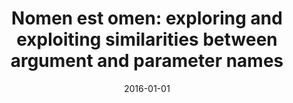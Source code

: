 ---
title: "Nomen est omen: exploring and exploiting similarities between argument and parameter names"
collection: publications
permalink: /publication/2016-01-01-Nomen-est-omen-exploring-and-exploiting-similarities-between-argument-and-parameter-names
date: 2016-01-01
venue: 'In the proceedings of Proceedings of the 38th International Conference on Software Engineering, ICSE 2016, Austin, TX, USA, May 14-22, 2016'
paperurl: 'https://doi.org/10.1145/2884781.2884841'
citation: ' Hui Liu,  Qiurong Liu,  Cristian{-}Alexandru Staicu,  Michael Pradel,  Yue Luo, &quot;Nomen est omen: exploring and exploiting similarities between argument and parameter names.&quot; In the proceedings of Proceedings of the 38th International Conference on Software Engineering, ICSE 2016, Austin, TX, USA, May 14-22, 2016, 2016.'
---